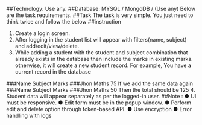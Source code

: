 ##Technology:
Use any.
##Database:
MYSQL / MongoDB / (Use any)
Below are the task requirements.
##Task
The task is very simple. You just need to think twice and follow the below
##instruction
1. Create a login screen.
2. After logging in the student list will appear with filters(name, subject) and
add/edit/view/delete.
3. While adding a student with the student and subject combination that
already exists in the database then include the marks in existing marks.
otherwise, it will create a new student record.
For example, You have a current record in the database

###Name Subject Marks
###Jhon Maths 75
If we add the same data again
###Name Subject Marks
###Jhon Maths 50
Then the total should be 125
4. Student data will appear separately as per the logged-in user.
##Note :
● UI must be responsive.
● Edit form must be in the popup window.
● Perform edit and delete option through token-based API.
● Use encryption
● Error handling with logs
